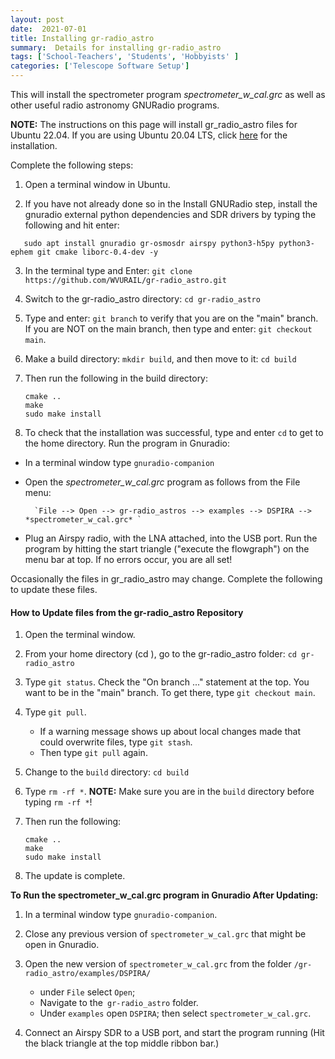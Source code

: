 ```yaml
---
layout: post
date:  2021-07-01
title: Installing gr-radio_astro
summary:  Details for installing gr-radio_astro
tags: ['School-Teachers', 'Students', 'Hobbyists' ]
categories: ['Telescope Software Setup']
---
```


This will install the spectrometer program *spectrometer_w_cal.grc* as well as other useful radio astronomy GNURadio programs.

**NOTE:** The instructions on this page will install gr_radio_astro files for Ubuntu 22.04. If you are using Ubuntu 20.04 LTS, click [here](https://wvurail.org//dspira-lessons/gr_radio_astro_Installation_Ubuntu20) for the installation.

Complete the following steps:

   1. Open a terminal window in Ubuntu.

   2. If you have not already done so in the Install GNURadio step, install the gnuradio external python dependencies and SDR drivers by typing the following and hit enter:
   ```
      sudo apt install gnuradio gr-osmosdr airspy python3-h5py python3-ephem git cmake liborc-0.4-dev -y
   ```
   3. In the terminal type and Enter:
      `git clone https://github.com/WVURAIL/gr-radio_astro.git`

   5. Switch to the gr-radio_astro directory: `cd gr-radio_astro`

   6. Type and enter: `git branch` to verify that you are on the "main" branch. If you are NOT on the main branch, then type and enter: `git checkout main`.

   7. Make a build directory: `mkdir build`, and then move to it: `cd build`  
      
   8. Then run the following in the build directory:

      ```
      cmake ..
      make
      sudo make install
      ```
 
   9. To check that the installation was successful, type and enter `cd` to get to the home directory. Run the program in Gnuradio:
   * In a terminal window type `gnuradio-companion`
   * Open the *spectrometer_w_cal.grc* program as follows from the File menu:
            
           `File --> Open --> gr-radio_astros --> examples --> DSPIRA --> *spectrometer_w_cal.grc* `
   
   * Plug an Airspy radio, with the LNA attached, into the USB port. Run the program by hitting the start triangle ("execute the flowgraph") on the menu bar at top. If no errors occur, you are all set!

Occasionally the files in gr_radio_astro may change. Complete the following to update these files.

#### How to Update files from the gr-radio_astro Repository

   1. Open the terminal window.
      
   2. From your home directory (cd ), go to the gr-radio_astro folder: `cd gr-radio_astro`
   
   3. Type `git status`. Check the "On branch ..." statement at the top. You want to be in the "main" branch. To get there, type `git checkout main`.

   4. Type `git pull`. 
      - If a warning message shows up about local changes made that could overwrite files, type `git stash`. 
      - Then type `git pull` again.

   5. Change to the `build` directory: `cd build`

   6. Type `rm -rf *`. **NOTE:** Make sure you are in the `build` directory before typing `rm -rf *`!

   7. Then run the following:
         ```
      cmake ..
      make
      sudo make install
      ```

   8. The update is complete.

   
   **To Run the __spectrometer_w_cal.grc__ program in Gnuradio After Updating:**
   
   1. In a terminal window type `gnuradio-companion`.

   2. Close any previous version of `spectrometer_w_cal.grc` that might be open in Gnuradio.
   
   3. Open the new version of `spectrometer_w_cal.grc` from the folder `/gr-radio_astro/examples/DSPIRA/`
            
      - under `File` select `Open`; 
      - Navigate to the` gr-radio_astro` folder.
      - Under `examples` open `DSPIRA`; then select `spectrometer_w_cal.grc`.

   4. Connect an Airspy SDR to a USB port, and start the program running (Hit the black triangle at the top middle ribbon bar.)
         
   
